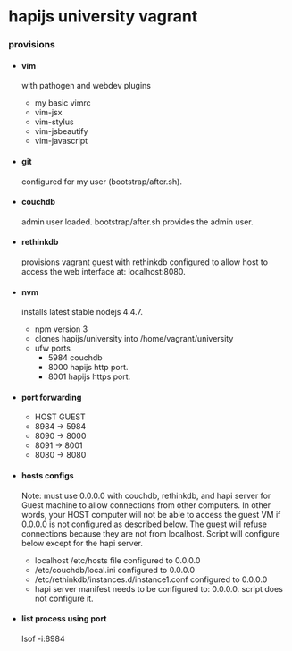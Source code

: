 
# hapijs university vagrant

### provisions
- #### vim 
    with pathogen and webdev plugins
    * my basic vimrc
    * vim-jsx
    * vim-stylus
    * vim-jsbeautify
    * vim-javascript

- #### git
    configured for my user (bootstrap/after.sh).

- #### couchdb
    admin user loaded.
    bootstrap/after.sh provides the admin user.

- #### rethinkdb
    provisions vagrant guest with rethinkdb configured
    to allow host to access the web interface at: localhost:8080.

- #### nvm
    installs latest stable nodejs 4.4.7.
    - npm version 3
    - clones hapijs/university into /home/vagrant/university
    - ufw ports
        * 5984 couchdb
        * 8000 hapijs http port.
        * 8001 hapijs https port.

- #### port forwarding
    * HOST      GUEST
    * 8984  ->  5984
    * 8090  ->  8000
    * 8091  ->  8001
    * 8080  ->  8080

- #### hosts configs
    Note: must use 0.0.0.0 with couchdb, rethinkdb, and hapi server
    for Guest machine to allow connections from other computers.
    In other words, your HOST computer will not be able to access the guest VM
    if 0.0.0.0 is not configured as described below. The guest will refuse connections
    because they are not from localhost. Script will configure below except for the hapi server.
    * localhost /etc/hosts file configured to 0.0.0.0
    * /etc/couchdb/local.ini configured to 0.0.0.0
    * /etc/rethinkdb/instances.d/instance1.conf configured to 0.0.0.0
    * hapi server manifest needs to be configured to: 0.0.0.0.
      script does not configure it.

- #### list process using port 
    lsof -i:8984
